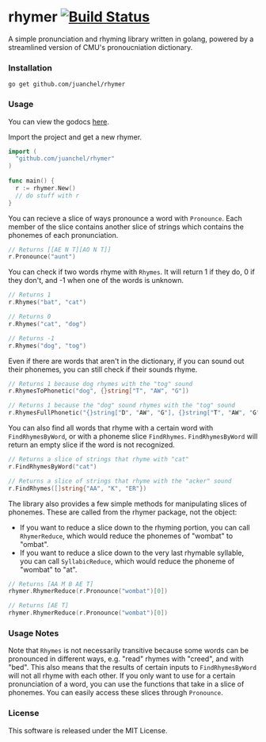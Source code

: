 # rhymer [![Build Status](https://travis-ci.org/juanchel/rhymer.svg?branch=master)](https://travis-ci.org/juanchel/rhymer)
A simple pronunciation and rhyming library written in golang, powered by a streamlined version of CMU's pronoucniation dictionary.

### Installation

    go get github.com/juanchel/rhymer
    
### Usage

You can view the godocs [here](https://godoc.org/github.com/juanchel/rhymer).

Import the project and get a new rhymer.

```go
import (
  "github.com/juanchel/rhymer"
)
    
func main() {
  r := rhymer.New()
  // do stuff with r
}
```

You can recieve a slice of ways pronounce a word with `Pronounce`. Each member of the slice contains another slice of strings which contains the phonemes of each pronunciation.

```go
// Returns [[AE N T][AO N T]]
r.Pronounce("aunt")
```

You can check if two words rhyme with `Rhymes`. It will return 1 if they do, 0 if they don't, and -1 when one of the words is unknown.
  
```go
// Returns 1
r.Rhymes("bat", "cat") 

// Returns 0
r.Rhymes("cat", "dog")

// Returns -1
r.Rhymes("dog", "tog")
```

Even if there are words that aren't in the dictionary, if you can sound out their phonemes, you can still check if their sounds rhyme.

```go  
// Returns 1 because dog rhymes with the "tog" sound
r.RhymesToPhonetic("dog", {}string["T", "AW", "G"])

// Returns 1 because the "dog" sound rhymes with the "tog" sound
r.RhymesFullPhonetic("{}string["D", "AW", "G"], {}string["T", "AW", "G"])
```

You can also find all words that rhyme with a certain word with `FindRhymesByWord`, or with a phoneme slice `FindRhymes`. `FindRhymesByWord` will return an empty slice if the word is not recognized.

```go
// Returns a slice of strings that rhyme with "cat"
r.FindRhymesByWord("cat")

// Returns a slice of strings that rhyme with the "acker" sound
r.FindRhymes([]string{"AA", "K", "ER"})
```

The library also provides a few simple methods for manipulating slices of phonemes. These are called from the rhymer package, not the object:
 - If you want to reduce a slice down to the rhyming portion, you can call `RhymerReduce`, which would reduce the phonemes of "wombat" to "ombat".
 - If you want to reduce a slice down to the very last rhymable syllable, you can call `SyllabicReduce`, which would reduce the phoneme of "wombat" to "at".

```go
// Returns [AA M B AE T]
rhymer.RhymerReduce(r.Pronounce("wombat")[0])

// Returns [AE T]
rhymer.RhymerReduce(r.Pronounce("wombat")[0])
```

### Usage Notes

Note that `Rhymes` is not necessarily transitive because some words can be pronounced in different ways, e.g. "read" rhymes with "creed", and with "bed". This also means that the results of certain inputs to `FindRhymesByWord` will not all rhyme with each other. If you only want to use for a certain pronunciation of a word, you can use the functions that take in a slice of phonemes. You can easily access these slices through `Pronounce`.

### License

This software is released under the MIT License.
